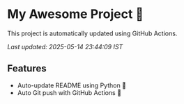 # My Awesome Project 🚀

This project is automatically updated using GitHub Actions.

_Last updated: 2025-05-14 23:44:09 IST_

## Features
- Auto-update README using Python 🐍
- Auto Git push with GitHub Actions 🤖

